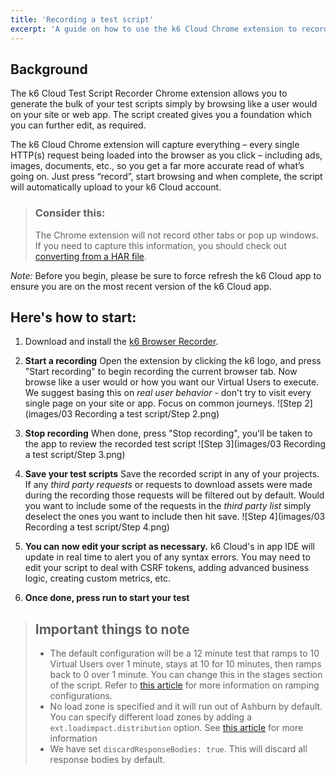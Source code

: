 ```yaml
---
title: 'Recording a test script'
excerpt: 'A guide on how to use the k6 Cloud Chrome extension to record user behavior to quickly create load test scripts.'
---
```


## Background


The k6 Cloud Test Script Recorder Chrome extension allows you to generate the bulk of your test scripts simply by browsing like a user would on your site or web app.  The script created gives you a foundation which you can further edit, as required.

The k6 Cloud Chrome extension will capture everything – every single HTTP(s) request being loaded into the browser as you click – including ads, images, documents, etc., so you get a far more accurate read of what’s going on. Just press “record”, start browsing and when complete, the script will automatically upload to your k6 Cloud account.

>### Consider this:
> The Chrome extension will not record other tabs or pop up windows. If you need to capture this information, you should check out [converting from a HAR file](/using-k6/session-recording-har-support).

*Note:* Before you begin, please be sure to force refresh the k6 Cloud app to ensure you are on the most recent version of the k6 Cloud app.

## Here's how to start:

  1. Download and install the <a href="https://chrome.google.com/webstore/detail/k6-browser-recorder/phjdhndljphphehjpgbmpocddnnmdbda">k6 Browser Recorder</a>.

  2. **Start a recording**
    Open the extension by clicking the k6 logo, and press "Start recording" to begin recording the current browser tab. Now browse like a user would or how you want our Virtual Users to execute. We suggest basing this on _real user behavior_ - don't try to visit every single page on your site or app. Focus on common journeys.
![Step 2](images/03 Recording a test script/Step 2.png)

  3. **Stop recording**
    When done, press "Stop recording", you'll be taken to the app to review the recorded test script
![Step 3](images/03 Recording a test script/Step 3.png)

  4. **Save your test scripts**
    Save the recorded script in any of your projects.
    If any _third party requests_ or requests to download assets were made during the recording those requests will be filtered out by default.
    Would you want to include some of the requests in the _third party list_ simply deselect the ones you want to include then hit save.
![Step 4](images/03 Recording a test script/Step 4.png)

  5. **You can now edit your script as necessary.**  k6 Cloud's in app IDE will update in real time to alert you of any syntax errors. You may need to edit your script to deal with CSRF tokens, adding advanced business logic, creating custom metrics, etc.

  6. **Once done, press run to start your test**


> ## Important things to note
>
> - The default configuration will be a 12 minute test that ramps to 10 Virtual Users over 1 minute, stays at 10 for 10 minutes, then ramps back to 0 over 1 minute. You can change this in the stages section of the script. Refer to [this article](/test-types/introduction) for more information on ramping configurations.
> - No load zone is specified and it will run out of Ashburn by default. You can specify different load zones by adding a `ext.loadimpact.distribution` option. See [this article](/using-k6/options) for more information
> - We have set `discardResponseBodies: true`.  This will discard all response bodies by default.
